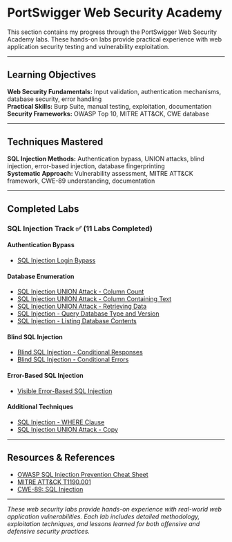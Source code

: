 # PortSwigger Web Security Academy

This section contains my progress through the PortSwigger Web Security Academy labs. These hands-on labs provide practical experience with web application security testing and vulnerability exploitation.

---

## Learning Objectives

**Web Security Fundamentals:** Input validation, authentication mechanisms, database security, error handling  
**Practical Skills:** Burp Suite, manual testing, exploitation, documentation  
**Security Frameworks:** OWASP Top 10, MITRE ATT&CK, CWE database

---

## Techniques Mastered

**SQL Injection Methods:** Authentication bypass, UNION attacks, blind injection, error-based injection, database fingerprinting  
**Systematic Approach:** Vulnerability assessment, MITRE ATT&CK framework, CWE-89 understanding, documentation

---

## Completed Labs

### **SQL Injection Track** ✅ (11 Labs Completed)

#### **Authentication Bypass**
- [SQL Injection Login Bypass](SQL-injection/02-sqli-login-bypass.md)

#### **Database Enumeration**
- [SQL Injection UNION Attack - Column Count](SQL-injection/03-sqli-union-column-count.md)
- [SQL Injection UNION Attack - Column Containing Text](SQL-injection/04-sqli-union-column-containing-text.md)
- [SQL Injection UNION Attack - Retrieving Data](SQL-injection/06-sqli-union-attack.md)
- [SQL Injection - Query Database Type and Version](SQL-injection/07-sqli-query-database-type-version.md)
- [SQL Injection - Listing Database Contents](SQL-injection/08-sqli-list-contents.md)

#### **Blind SQL Injection**
- [Blind SQL Injection - Conditional Responses](SQL-injection/09-blind-sqli-conditional-responses.md)
- [Blind SQL Injection - Conditional Errors](SQL-injection/10-blind-sqli-conditional-error.md)

#### **Error-Based SQL Injection**
- [Visible Error-Based SQL Injection](SQL-injection/11-visible-error-based-sqli.md)

#### **Additional Techniques**
- [SQL Injection - WHERE Clause](SQL-injection/01-sqli-where-clause.md)
- [SQL Injection UNION Attack - Copy](SQL-injection/05-sqli-union-attack%20copy.md)

---

## Resources & References

- [OWASP SQL Injection Prevention Cheat Sheet](https://cheatsheetseries.owasp.org/cheatsheets/SQL_Injection_Prevention_Cheat_Sheet.html)
- [MITRE ATT&CK T1190.001](https://attack.mitre.org/techniques/T1190/001/)
- [CWE-89: SQL Injection](https://cwe.mitre.org/data/definitions/89.html)

---

*These web security labs provide hands-on experience with real-world web application vulnerabilities. Each lab includes detailed methodology, exploitation techniques, and lessons learned for both offensive and defensive security practices.*
